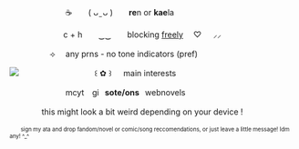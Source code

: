 　　　　　　　☕　　( ᴗ ̫ ᴗ )　　**re**n or **kae**la

⠀　　　　　　c + h　　‿‿　　blocking <ins>freely</ins>	  　♡⠀⠀⸝⸝     

　　　　　⟢ 　any prns   -   no tone indicators (pref)

<img src="https://i.pinimg.com/originals/e0/14/98/e014989924bd6d4b2bca924c1909d070.gif"/>
⠀⠀⠀ 　　　　　　⠀꒰ ✿ ꒱⠀⠀main interests

   ⠀　　　　　　 mcyt ⠀gi⠀**sote/ons**⠀webnovels

 ⠀　　　  this might look a bit weird depending on your device !

<sup><sub>　　sign my ata and drop fandom/novel or comic/song reccomendations, or just leave a little message! Idm any! ^_^</sub></sup>
